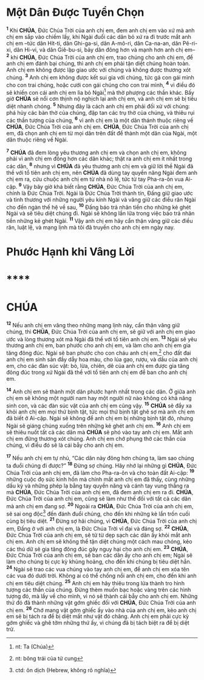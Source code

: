 # Một Dân Được Tuyển Chọn
<sup><b>1</b></sup> Khi **CHÚA**, Đức Chúa Trời của anh chị em, đem anh chị em vào xứ mà anh chị em sắp vào chiếm lấy, khi Ngài đuổi các dân bỏ xứ ra đi trước mắt anh chị em –tức dân Hít-ti, dân Ghi-ga-si, dân A-mô-ri, dân Ca-na-an, dân Pê-ri-xi, dân Hi-vi, và dân Giê-bu-si, bảy dân đông hơn và mạnh hơn anh chị em– <sup><b>2</b></sup> khi **CHÚA**, Đức Chúa Trời của anh chị em, trao chúng cho anh chị em, để anh chị em đánh bại chúng, thì anh chị em phải tận diệt chúng hoàn toàn. Anh chị em không được lập giao ước với chúng và không được thương xót chúng. <sup><b>3</b></sup> Anh chị em không được kết sui gia với chúng, tức gả con gái mình cho con trai chúng, hoặc cưới con gái chúng cho con trai mình, <sup><b>4</b></sup> vì điều đó sẽ khiến con cái anh chị em lìa bỏ Ngài[^1-75cbd970-6dba-4c90-bdb8-62f76c16167b] mà thờ phượng các thần khác. Bấy giờ **CHÚA** sẽ nổi cơn thịnh nộ nghịch lại anh chị em, và anh chị em sẽ bị tiêu diệt nhanh chóng. <sup><b>5</b></sup> Nhưng đây là cách anh chị em phải đối xử với chúng: phá hủy các bàn thờ của chúng, đập tan các trụ thờ của chúng, và thiêu rụi các thần tượng của chúng, <sup><b>6</b></sup> vì anh chị em là một dân thánh thuộc riêng về **CHÚA**, Đức Chúa Trời của anh chị em. **CHÚA**, Đức Chúa Trời của anh chị em, đã chọn anh chị em từ mọi dân trên đất để thành một dân của Ngài, một dân thuộc riêng về Ngài.

<sup><b>7</b></sup> **CHÚA** đã đem lòng yêu thương anh chị em và chọn anh chị em, không phải vì anh chị em đông hơn các dân khác; thật ra anh chị em ít nhất trong các dân, <sup><b>8</b></sup> nhưng vì **CHÚA** đã yêu thương anh chị em và giữ lời thề Ngài đã thề với tổ tiên anh chị em, nên **CHÚA** đã dùng tay quyền năng Ngài đem anh chị em ra, cứu chuộc anh chị em từ nhà nô lệ, tức từ tay Pha-ra-ôn vua Ai-cập. <sup><b>9</b></sup> Vậy bây giờ khá biết rằng **CHÚA**, Đức Chúa Trời của anh chị em, chính là Đức Chúa Trời. Ngài là Đức Chúa Trời thành tín, Đấng giữ giao ước và tình thương với những người yêu kính Ngài và vâng giữ các điều răn Ngài cho đến ngàn thế hệ về sau, <sup><b>10</b></sup> Đấng báo trả nhãn tiền cho những kẻ ghét Ngài và sẽ tiêu diệt chúng đi. Ngài sẽ không lần lữa trong việc báo trả nhãn tiền những kẻ ghét Ngài. <sup><b>11</b></sup> Vậy anh chị em hãy cẩn thận vâng giữ các điều răn, luật lệ, và mạng lịnh mà tôi đã truyền cho anh chị em ngày nay.

# Phước Hạnh khi Vâng Lời

# ****

# CHÚA
<sup><b>12</b></sup> Nếu anh chị em vâng theo những mạng lịnh này, cẩn thận vâng giữ chúng, thì **CHÚA**, Đức Chúa Trời của anh chị em, sẽ giữ với anh chị em giao ước và lòng thương xót mà Ngài đã thề với tổ tiên anh chị em. <sup><b>13</b></sup> Ngài sẽ yêu thương anh chị em, ban phước cho anh chị em, và làm cho anh chị em gia tăng đông đúc. Ngài sẽ ban phước cho con cháu anh chị em,[^2-75cbd970-6dba-4c90-bdb8-62f76c16167b] cho đất đai anh chị em sinh sản đầy dẫy hoa màu, cho lúa gạo, rượu, và dầu của anh chị em, cho các đàn súc vật: bò, lừa, chiên, dê của anh chị em được gia tăng đông đúc trong xứ Ngài đã thề với tổ tiên anh chị em để ban cho anh chị em.

<sup><b>14</b></sup> Anh chị em sẽ thành một dân phước hạnh nhất trong các dân. Ở giữa anh chị em sẽ không một người nam hay một người nữ nào không có khả năng sinh con, và các đàn súc vật của anh chị em cũng vậy. <sup><b>15</b></sup> **CHÚA** sẽ đẩy xa khỏi anh chị em mọi thứ bịnh tật, tức mọi thứ bịnh tật ghê sợ mà anh chị em đã biết ở Ai-cập. Ngài sẽ không để anh chị em bị những bịnh tật đó, nhưng Ngài sẽ giáng chúng xuống trên những kẻ ghét anh chị em. <sup><b>16</b></sup> Anh chị em sẽ thiêu nuốt tất cả các dân mà **CHÚA** sẽ phó vào tay anh chị em. Mắt anh chị em đừng thương xót chúng. Anh chị em chớ phụng thờ các thần của chúng, vì điều đó sẽ là cái bẫy cho anh chị em.

<sup><b>17</b></sup> Nếu anh chị em tự nhủ, “Các dân này đông hơn chúng ta, làm sao chúng ta đuổi chúng đi được?” <sup><b>18</b></sup> Đừng sợ chúng. Hãy nhớ lại những gì **CHÚA**, Đức Chúa Trời của anh chị em, đã làm cho Pha-ra-ôn và cho toàn đất Ai-cập: <sup><b>19</b></sup> những cuộc đọ sức kinh hồn mà chính mắt anh chị em đã thấy, cùng những dấu kỳ và những phép lạ bằng tay quyền năng và cánh tay vung thẳng ra mà **CHÚA**, Đức Chúa Trời của anh chị em, đã đem anh chị em ra đi. **CHÚA**, Đức Chúa Trời của anh chị em, cũng sẽ làm như thế đối với tất cả các dân mà anh chị em đang sợ. <sup><b>20</b></sup> Ngoài ra **CHÚA**, Đức Chúa Trời của anh chị em, sẽ sai ong độc[^3-75cbd970-6dba-4c90-bdb8-62f76c16167b] đến đánh đuổi chúng, cho đến khi những kẻ lẩn trốn cuối cùng bị tiêu diệt. <sup><b>21</b></sup> Đừng sợ hãi chúng, vì **CHÚA**, Đức Chúa Trời của anh chị em, Đấng ở với anh chị em, là Đức Chúa Trời vĩ đại và đáng sợ. <sup><b>22</b></sup> **CHÚA**, Đức Chúa Trời của anh chị em, sẽ từ từ dẹp sạch các dân ấy khỏi mắt anh chị em. Anh chị em sẽ không thể tận diệt chúng một cách mau chóng, kẻo các thú dữ sẽ gia tăng đông đúc gây nguy hại cho anh chị em. <sup><b>23</b></sup> **CHÚA**, Đức Chúa Trời của anh chị em, sẽ ban các dân ấy cho anh chị em; Ngài sẽ làm cho chúng bị cực kỳ khủng hoảng, cho đến khi chúng bị tiêu diệt hẳn. <sup><b>24</b></sup> Ngài sẽ trao các vua chúng vào tay anh chị em, để anh chị em xóa tên các vua đó dưới trời. Không ai có thể chống nổi anh chị em, cho đến khi anh chị em tiêu diệt chúng. <sup><b>25</b></sup> Anh chị em hãy thiêu trong lửa thành tro hình tượng các thần của chúng. Đừng thèm muốn bạc hoặc vàng trên các hình tượng đó, mà lấy về cho mình, vì nó sẽ thành cái bẫy cho anh chị em. Những thứ đó đã thành những vật gớm ghiếc đối với **CHÚA**, Đức Chúa Trời của anh chị em. <sup><b>26</b></sup> Chớ mang vật gớm ghiếc ấy vào nhà của anh chị em, kẻo anh chị em sẽ bị tách ra để bị diệt mất như vật đó chăng. Anh chị em phải cực kỳ gớm ghiếc và ghê tởm những thứ ấy, vì chúng đã bị tách biệt ra để bị diệt trừ.

[^1-75cbd970-6dba-4c90-bdb8-62f76c16167b]: nt: Ta (Chúa)
[^2-75cbd970-6dba-4c90-bdb8-62f76c16167b]: nt: bông trái của tử cung
[^3-75cbd970-6dba-4c90-bdb8-62f76c16167b]: ctd: ôn dịch (Hebrew, không rõ nghĩa)